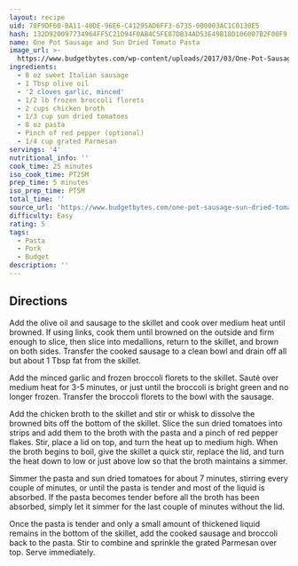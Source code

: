 ```yaml
---
layout: recipe
uid: 78F9DF60-BA11-40DE-96E6-C41295AD6FF3-6735-000003AC1C0130E5
hash: 132D920097734964FF5C21D94F0AB4C5FE87DB34AD53E49B18D106007B2F00F9
name: One Pot Sausage and Sun Dried Tomato Pasta
image_url: >-
  https://www.budgetbytes.com/wp-content/uploads/2017/03/One-Pot-Sausage-and-Sun-Dried-Tomato-Pasta-V2-300x400.jpg
ingredients:
  - 8 oz sweet Italian sausage
  - 1 Tbsp olive oil
  - '2 cloves garlic, minced'
  - 1/2 lb frozen broccoli florets
  - 2 cups chicken broth
  - 1/3 cup sun dried tomatoes
  - 8 oz pasta
  - Pinch of red pepper (optional)
  - 1/4 cup grated Parmesan
servings: '4'
nutritional_info: ''
cook_time: 25 minutes
iso_cook_time: PT25M
prep_time: 5 minutes
iso_prep_time: PT5M
total_time: ''
source_url: 'https://www.budgetbytes.com/one-pot-sausage-sun-dried-tomato-pasta/'
difficulty: Easy
rating: 5
tags:
  - Pasta
  - Pork
  - Budget
description: ''
---
```

## Directions

Add the olive oil and sausage to the skillet and cook over medium heat until browned. If using links, cook them until browned on the outside and firm enough to slice, then slice into medallions, return to the skillet, and brown on both sides. Transfer the cooked sausage to a clean bowl and drain off all but about 1 Tbsp fat from the skillet.

Add the minced garlic and frozen broccoli florets to the skillet. Sauté over medium heat for 3-5 minutes, or just until the broccoli is bright green and no longer frozen. Transfer the broccoli florets to the bowl with the sausage.

Add the chicken broth to the skillet and stir or whisk to dissolve the browned bits off the bottom of the skillet. Slice the sun dried tomatoes into strips and add them to the broth with the pasta and a pinch of red pepper flakes. Stir, place a lid on top, and turn the heat up to medium high. When the broth begins to boil, give the skillet a quick stir, replace the lid, and turn the heat down to low or just above low so that the broth maintains a simmer.

Simmer the pasta and sun dried tomatoes for about 7 minutes, stirring every couple of minutes, or until the pasta is tender and most of the liquid is absorbed. If the pasta becomes tender before all the broth has been absorbed, simply let it simmer for the last couple of minutes without the lid.

Once the pasta is tender and only a small amount of thickened liquid remains in the bottom of the skillet, add the cooked sausage and broccoli back to the pasta. Stir to combine and sprinkle the grated Parmesan over top. Serve immediately.
